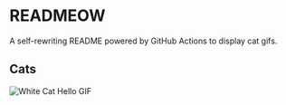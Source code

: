 # READMEOW

A self-rewriting README powered by GitHub Actions to display cat gifs.

## Cats

![White Cat Hello GIF](https://media1.giphy.com/media/v1.Y2lkPTlhY2QwMmRhbGdnbzJuYXE3Zm45Mmt1Z2U0OXh1ZGtjYjRqOWI0ampsd3FyZ3JlYyZlcD12MV9naWZzX3NlYXJjaCZjdD1n/vFKqnCdLPNOKc/200.gif)
